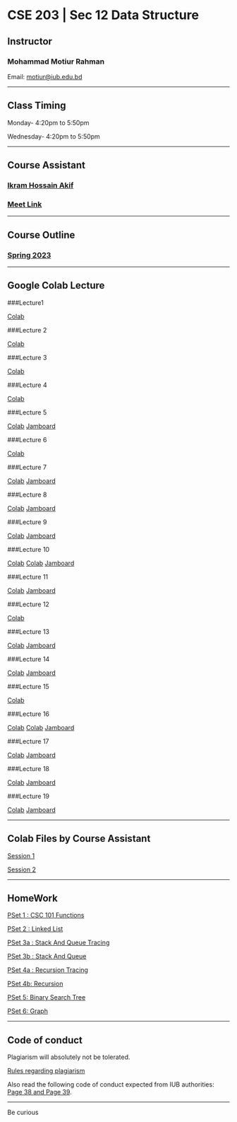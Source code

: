 # CSE 203 | Sec 12 Data Structure

## Instructor
### Mohammad Motiur Rahman
Email: motiur@iub.edu.bd

* * *

## Class Timing

Monday- 4:20pm to 5:50pm

Wednesday- 4:20pm to 5:50pm

* * *

## Course Assistant
### [Ikram Hossain Akif](mailto:2130734@iub.edu.bd)
### [Meet Link](https://meet.google.com/oct-ptzn-qbj) 

* * *

## Course Outline

### [Spring 2023](https://drive.google.com/file/d/1z54mqMOghtS7a8FLOoKlwdsRTY9zzTQS/view?usp=sharing)

* * *

## Google Colab Lecture 

###Lecture1

[Colab](https://colab.research.google.com/drive/16u2FJlFIHA-PnizMfVaMIs9kgN2iyOwf?usp=sharing)

###Lecture 2

[Colab](https://colab.research.google.com/drive/1LkM8C177yFEQcau9R_ZPWS1anK5ZoorI?usp=sharing)

###Lecture 3

[Colab](https://colab.research.google.com/drive/1S--h9Fyc2Xd_sGxoJQdGXMya0ob-Woy-?usp=sharing)

###Lecture 4

[Colab](https://colab.research.google.com/drive/1u_6mEFvgRJ9BeVCoVZZ62kLOu3BmQq0D?usp=sharing)

###Lecture 5

[Colab](https://colab.research.google.com/drive/1fmLvEup8H3TK0Ctq6cCC63o7M7MgFuE7?usp=sharing)
[Jamboard](https://jamboard.google.com/d/1AIcdyGTRBaTosJ6KJJsqV0waIfW9jrzSRhKylnuU6pU/edit?usp=sharing)

###Lecture 6

[Colab](https://colab.research.google.com/drive/1ZlDQNf19wjz5yB6zuQZsOvRneK1YAk6j?usp=sharing)


###Lecture 7

[Colab](https://colab.research.google.com/drive/1RVCWo8A7d9pGiyFQUcBbaps61d6ya4b2?usp=sharing)
[Jamboard](https://jamboard.google.com/d/1NbFfttj_zKBJ2QMub6CnTWaa_PFrlQB8_GIqiS85mWQ/edit?usp=sharing)

###Lecture 8

[Colab](https://colab.research.google.com/drive/1vLB6bAtOttNy5qZDn_DItJz1pOBM36Gf?usp=sharing)
[Jamboard](https://jamboard.google.com/d/1bUZi3HGKH0--KEohhWqGtGwZT32QB8A8dXvGqLi4DgE/edit?usp=sharing)

###Lecture 9

[Colab](https://colab.research.google.com/drive/1vTi8s4pvXSv4Lb4xSPCqYP2Lv_HqOQA1?usp=sharing)
[Jamboard](https://jamboard.google.com/d/1y7k9xhB_e092nXZ5hzABESEtP89btHgwz2fq29MnWFE/edit?usp=sharing)

###Lecture 10

[Colab](https://colab.research.google.com/drive/1grkMfpOPqhfzC-6gU4Lxx5-ySQe5Q1Iv?usp=sharing)
[Colab](https://colab.research.google.com/drive/1O4xuY7chvODdMZ9erXAf6Cm9EVfD4AZ0?usp=sharing)
[Jamboard](https://jamboard.google.com/d/1JY1xn0K6wPAlQnYQOhNTqyvMMm_2OOGB7THumKhoPUw/edit?usp=sharing)

###Lecture 11

[Colab](https://colab.research.google.com/drive/1FXOUnp5BLEZramlgw-pQbLLFSvGhwx__?usp=sharing)
[Jamboard](https://jamboard.google.com/d/1EzAvqsvwRjn9QzORgnVfb3P1qxIb17V66VWyXaSOuCw/edit?usp=sharing)

###Lecture 12

[Colab](https://colab.research.google.com/drive/1Tb46LQc27KN7jppukw-oYFjSI6HyFbYO?usp=sharing)

###Lecture 13

[Colab](https://colab.research.google.com/drive/1-LyA3obo1FG_ykObhedBRv4GDy61gN6z?usp=sharing)
[Jamboard](https://jamboard.google.com/d/1einUhqMgK6lfKMFL7sBr48vHr1Yqj0RD_80WXW7HnJQ/edit?usp=sharing)

###Lecture 14

[Colab](https://colab.research.google.com/drive/1U5u-Rqb9BSnfqb-Sc_dye3aWFzWAZkJ5?usp=sharing)
[Jamboard](https://jamboard.google.com/d/1WrAPo4xtXl4EwUMEHLiIKKjDPe0N2zUYu1yOhsxHzAQ/edit?usp=sharing)

###Lecture 15

[Colab](https://colab.research.google.com/drive/1Rw1jtYUAQNB9VREwJ_loTjCq0sSK4Y-b?usp=sharing)

###Lecture 16

[Colab](https://colab.research.google.com/drive/1XzyjE-fqz7SRCpDAuBQbbjNPl9dwK4yA?usp=sharing)
[Colab](https://colab.research.google.com/drive/10YtHYX7-dmUpLaFJheTx-LuBJQlhx9HO?usp=sharing)
[Jamboard](https://jamboard.google.com/d/1OTvTuyCl9rwvuoSVHO8b6PuhAICAVitvVmEYs1Ucj68/edit?usp=sharing)

###Lecture 17

[Colab](https://colab.research.google.com/drive/1Oz56ZYNIB7sT6OZGFpPSUoL_zwJx7zDw?usp=sharing)
[Jamboard](https://jamboard.google.com/d/16Nje7UUu3t2BlIc1pZAeQ0R1E5738PQ1Xb1vrTHhzCs/edit?usp=sharing)

###Lecture 18

[Colab](https://colab.research.google.com/drive/1FuCwChw78u4mf1HDTF1bDs29-z1rUxAQ?usp=sharing)
[Jamboard](https://jamboard.google.com/d/1rrSB040pY8qwWsuFLNfZIX3t6DcxrzTU16tvavEDZ7M/edit?usp=sharing)

###Lecture 19

[Colab](https://colab.research.google.com/drive/1HS9pjQihxAkjYZHAdRKc7_sXPpYNujOY?usp=sharing)
[Jamboard](https://jamboard.google.com/d/1-YG39YWPbN7JoeCgs8WCFdutRb160X_uNFLCmjgN2qs/edit?usp=sharing)



* * * 

## Colab Files by Course Assistant

[Session 1](https://colab.research.google.com/drive/17IMYoDryS2E8UHSiFWzX69ECWR3_CNzT?usp=sharing)

[Session 2](https://colab.research.google.com/drive/17IMYoDryS2E8UHSiFWzX69ECWR3_CNzT?usp=sharing)

* * *
## HomeWork

[PSet 1 : CSC 101 Functions](https://colab.research.google.com/drive/1V3JRlkX6HqPavuW0QIplfgzvcSbQ94DH)

[PSet 2 : Linked List](https://colab.research.google.com/drive/1V3sWECeHWl4mXxv9FdYr4fBVejZGu2M5)

[PSet 3a : Stack And Queue Tracing](https://docs.google.com/document/d/1sJu3j-EPPUj0ubxTcc5X8ZI4kagRtxSvlw9EVPQfL9s/edit?usp=sharing)

[PSet 3b : Stack And Queue](https://colab.research.google.com/drive/1Ah8XmS4YYeKAEfWthp86a0KQceZ2uXAb?usp=sharing)

[PSet 4a : Recursion Tracing](https://docs.google.com/document/d/1HpLixQvPuxICBGI3vM-FQzScHGGZierq4v2T4c1PD-s/edit?usp=sharing)

[PSet 4b: Recursion](https://colab.research.google.com/drive/14ixE5tAY86nyyfNghzZ7eeSRem9xKBZJ?usp=sharing)

[PSet 5: Binary Search Tree](https://colab.research.google.com/drive/1Es0Covq5ib5bHSxSFhA4hKoNRTDcpiAI?usp=sharing)

[PSet 6: Graph](https://docs.google.com/document/d/1N1yCI6xMQOUl4pd712Wtjs_WB6stzlZSyj5G57miZWY/edit?usp=sharing)

* * * 
## Code of conduct

Plagiarism will absolutely not be tolerated.

[Rules regarding plagiarism](https://www.plagiarism.org/article/what-is-plagiarism)

Also read the following code of conduct expected from IUB authorities: [Page 38 and Page 39](http://www.iub.edu.bd/files/Greenbook,sp19.f.pdf).

* * *   
Be curious
